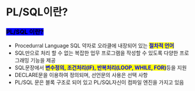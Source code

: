 # PL/SQL이란?

### <mark style="background-color:blue;">PL/SQL 이란?</mark>

* Procedurral Language SQL 약자로 오라클에 내장되어 있는 <mark style="color:blue;">**절차적 언어**</mark>
* SQL만으로 처리 할 수 없는 복잡한 업무 프로그램을 작성할 수 있도록 다양한 프로그래밍 기능을 제공
* SQL문장에서 <mark style="color:blue;">**변수정의, 조건처리(IF), 반복처리(LOOP, WHILE, FOR)**</mark>등을 지원
* DECLARE문을 이용하여 정의되며, 선언문의 사용은 선택 사항
* PL/SQL 문은 블록 구조로 되어 있고 PL/SQL자신이 컴파일 엔진을 가지고 있음&#x20;



&#x20;
